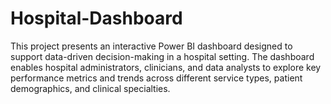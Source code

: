 # Hospital-Dashboard
This project presents an interactive Power BI dashboard designed to support data-driven decision-making in a hospital setting. The dashboard enables hospital administrators, clinicians, and data analysts to explore key performance metrics and trends across different service types, patient demographics, and clinical specialties.
